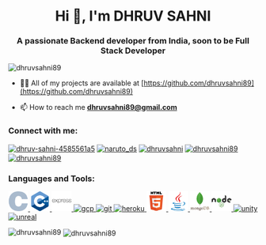 <h1 align="center">Hi 👋, I'm DHRUV SAHNI</h1>
<h3 align="center">A passionate Backend developer from India, soon to be Full Stack Developer</h3>

<p align="left"> <img src="https://komarev.com/ghpvc/?username=dhruvsahni89&label=Profile%20views&color=0e75b6&style=flat" alt="dhruvsahni89" /> </p>

- 👨‍💻 All of my projects are available at [https://github.com/dhruvsahni89](https://github.com/dhruvsahni89)

- 📫 How to reach me **dhruvsahni89@gmail.com**

<h3 align="left">Connect with me:</h3>
<p align="left">
<a href="https://linkedin.com/in/dhruv-sahni-4585561a5" target="blank"><img align="center" src="https://cdn.jsdelivr.net/npm/simple-icons@3.0.1/icons/linkedin.svg" alt="dhruv-sahni-4585561a5" height="30" width="40" /></a>
<a href="https://instagram.com/naruto_ds" target="blank"><img align="center" src="https://cdn.jsdelivr.net/npm/simple-icons@3.0.1/icons/instagram.svg" alt="naruto_ds" height="30" width="40" /></a>
<a href="https://www.codechef.com/users/dhruvsahni" target="blank"><img align="center" src="https://cdn.jsdelivr.net/npm/simple-icons@3.1.0/icons/codechef.svg" alt="dhruvsahni" height="30" width="40" /></a>
<a href="https://www.hackerrank.com/dhruvsahni89" target="blank"><img align="center" src="https://cdn.jsdelivr.net/npm/simple-icons@3.0.1/icons/hackerrank.svg" alt="dhruvsahni89" height="30" width="40" /></a>
<a href="https://codeforces.com/profile/dhruvsahni89" target="blank"><img align="center" src="https://cdn.jsdelivr.net/npm/simple-icons@3.0.1/icons/codeforces.svg" alt="dhruvsahni89" height="30" width="40" /></a>
</p>

<h3 align="left">Languages and Tools:</h3>
<p align="left"> <a href="https://www.cprogramming.com/" target="_blank"> <img src="https://raw.githubusercontent.com/devicons/devicon/master/icons/c/c-original.svg" alt="c" width="40" height="40"/> </a> <a href="https://www.w3schools.com/cpp/" target="_blank"> <img src="https://raw.githubusercontent.com/devicons/devicon/master/icons/cplusplus/cplusplus-original.svg" alt="cplusplus" width="40" height="40"/> </a> <a href="https://expressjs.com" target="_blank"> <img src="https://raw.githubusercontent.com/devicons/devicon/master/icons/express/express-original-wordmark.svg" alt="express" width="40" height="40"/> </a> <a href="https://cloud.google.com" target="_blank"> <img src="https://www.vectorlogo.zone/logos/google_cloud/google_cloud-icon.svg" alt="gcp" width="40" height="40"/> </a> <a href="https://git-scm.com/" target="_blank"> <img src="https://www.vectorlogo.zone/logos/git-scm/git-scm-icon.svg" alt="git" width="40" height="40"/> </a> <a href="https://heroku.com" target="_blank"> <img src="https://www.vectorlogo.zone/logos/heroku/heroku-icon.svg" alt="heroku" width="40" height="40"/> </a> <a href="https://www.w3.org/html/" target="_blank"> <img src="https://raw.githubusercontent.com/devicons/devicon/master/icons/html5/html5-original-wordmark.svg" alt="html5" width="40" height="40"/> </a> <a href="https://www.java.com" target="_blank"> <img src="https://raw.githubusercontent.com/devicons/devicon/master/icons/java/java-original.svg" alt="java" width="40" height="40"/> </a> <a href="https://www.mongodb.com/" target="_blank"> <img src="https://raw.githubusercontent.com/devicons/devicon/master/icons/mongodb/mongodb-original-wordmark.svg" alt="mongodb" width="40" height="40"/> </a> <a href="https://nodejs.org" target="_blank"> <img src="https://raw.githubusercontent.com/devicons/devicon/master/icons/nodejs/nodejs-original-wordmark.svg" alt="nodejs" width="40" height="40"/> </a> <a href="https://unity.com/" target="_blank"> <img src="https://www.vectorlogo.zone/logos/unity3d/unity3d-icon.svg" alt="unity" width="40" height="40"/> </a> <a href="https://unrealengine.com/" target="_blank"> <img src="https://raw.githubusercontent.com/kenangundogan/fontisto/036b7eca71aab1bef8e6a0518f7329f13ed62f6b/icons/svg/brand/unreal-engine.svg" alt="unreal" width="40" height="40"/> </a> </p>

<p><img align="left" src="https://github-readme-stats.vercel.app/api/top-langs?username=dhruvsahni89&show_icons=true&locale=en&layout=compact" alt="dhruvsahni89" /></p>

<p>&nbsp;<img align="center" src="https://github-readme-stats.vercel.app/api?username=dhruvsahni89&show_icons=true&locale=en" alt="dhruvsahni89" /></p>
